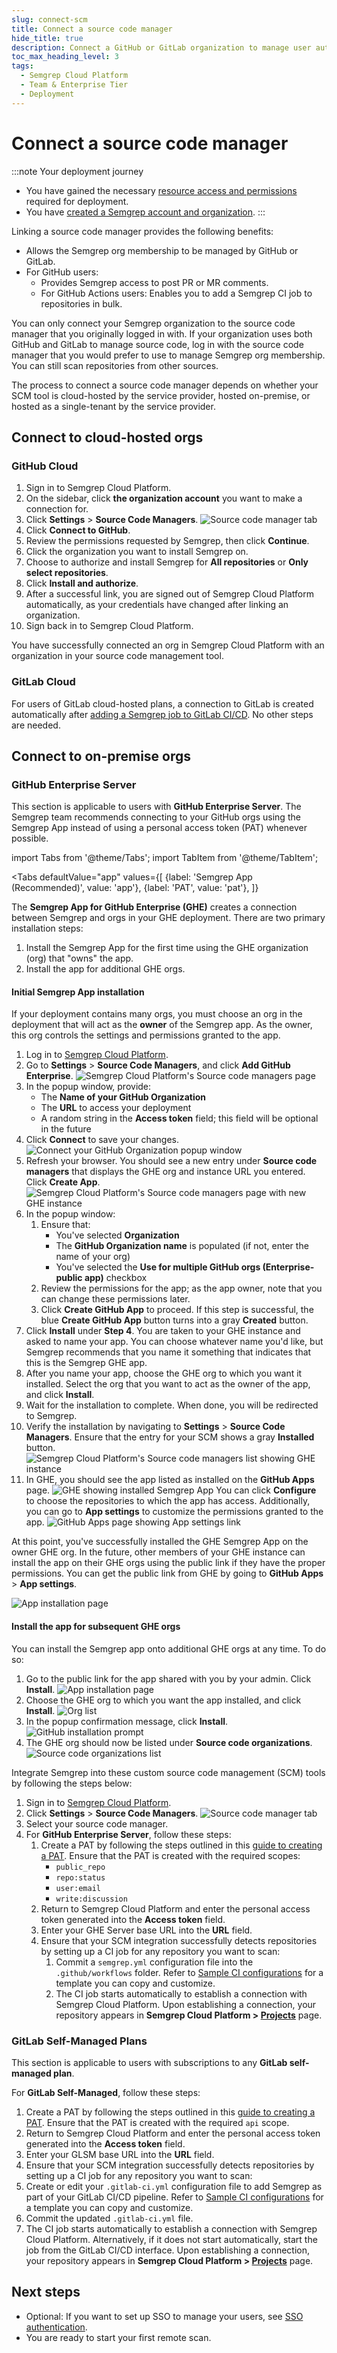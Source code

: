 ```yaml
---
slug: connect-scm 
title: Connect a source code manager
hide_title: true
description: Connect a GitHub or GitLab organization to manage user authentication.
toc_max_heading_level: 3
tags:
  - Semgrep Cloud Platform
  - Team & Enterprise Tier
  - Deployment
---
```


# Connect a source code manager

:::note Your deployment journey
- You have gained the necessary [resource access and permissions](/deployment/checklist) required for deployment.
- You have [created a Semgrep account and organization](/deployment/create-account-and-orgs). 
:::

Linking a source code manager provides the following benefits:

- Allows the Semgrep org membership to be managed by GitHub or GitLab.
- For GitHub users:
    - Provides Semgrep access to post PR or MR comments.
    - For GitHub Actions users: Enables you to add a Semgrep CI job to repositories in bulk.

You can only connect your Semgrep organization to the source code manager that you originally logged in with. If your organization uses both GitHub and GitLab to manage source code, log in with the source code manager that you would prefer to use to manage Semgrep org membership. You can still scan repositories from other sources.

The process to connect a source code manager depends on whether your SCM tool is cloud-hosted by the service provider, hosted on-premise, or hosted as a single-tenant by the service provider.

## Connect to cloud-hosted orgs

### GitHub Cloud

1. Sign in to Semgrep Cloud Platform.
1. On the sidebar, click **the organization account** you want to make a connection for.
1. Click **Settings** > **Source Code Managers**.
![Source code manager tab](/img/source-code-manager.png#md-width)
1. Click **Connect to GitHub**.
1. Review the permissions requested by Semgrep, then click **Continue**.
1. Click the organization you want to install Semgrep on.
1. Choose to authorize and install Semgrep for **<i class="fa-regular fa-circle-dot"></i> All repositories** or **<i class="fa-regular fa-circle-dot"></i> Only select repositories**.
1. Click **Install and authorize**.
1. After a successful link, you are signed out of Semgrep Cloud Platform automatically, as your credentials have changed after linking an organization.
1. Sign back in to Semgrep Cloud Platform.

<!-- Steps reverted to old flow and checked on Feb 21 2024
NOTE. As of Feb 21, the SCM steps don't always match what is in the docs. I got both old and new flows as of Feb
21, 2024, depending on the age of my org. Fortunately the "old" flow successfully went through Install and Authorize.
-->


<!-- removed temporarily because we're using the "old flow"
:::tip
- Getting Assistant recommendations grants Semgrep **code access**.
- **Leave PR comments** refers to Semgrep's capability to post findings to developers in PRs.
:::

-->

You have successfully connected an org in Semgrep Cloud Platform with an organization in your source code management tool.

### GitLab Cloud

For users of GitLab cloud-hosted plans, a connection to GitLab is created automatically after [adding a Semgrep job to GitLab CI/CD](/deployment/add-semgrep-to-ci). No other steps are needed.

## Connect to on-premise orgs

### GitHub Enterprise Server

This section is applicable to users with **GitHub Enterprise Server**. The Semgrep team
recommends connecting to your GitHub orgs using the Semgrep App instead of using
a personal access token (PAT) whenever possible.

import Tabs from '@theme/Tabs';
import TabItem from '@theme/TabItem';

<Tabs
    defaultValue="app"
    values={[
    {label: 'Semgrep App (Recommended)', value: 'app'},
    {label: 'PAT', value: 'pat'},
    ]}
>

<TabItem value='app'>

The **Semgrep App for GitHub Enterprise (GHE)** creates a connection between Semgrep
and orgs in your GHE deployment. There are two primary installation
steps:

1. Install the Semgrep App for the first time using the GHE organization (org)
   that "owns" the app.
2. Install the app for additional GHE orgs.

#### Initial Semgrep App installation

If your deployment contains many orgs, you must choose an org in the deployment that will act as the **owner** of the Semgrep app. As the owner, this org controls the settings and permissions granted to the app.

1. Log in to [Semgrep Cloud Platform](https://semgrep.dev/login/).
2. Go to **Settings** > **Source Code Managers**, and click **Add GitHub
   Enterprise**.
   ![Semgrep Cloud Platform's Source code managers page](/img/ghe-1.png#md-width)
3. In the popup window, provide:
   - The **Name of your GitHub Organization**
   - The **URL** to access your deployment
   - A random string in the **Access token** field; this field will be optional in the future
4. Click **Connect** to save your changes.
   ![Connect your GitHub Organization popup window](/img/ghe-2.png#md-width)
5. Refresh your browser. You should see a new entry under **Source code
   managers** that displays the GHE org and instance URL you entered. Click
   **Create App**.
   ![Semgrep Cloud Platform's Source code managers page with new GHE instance](/img/ghe-3.png#md-width)
6. In the popup window:
   1. Ensure that:
      - You've selected **Organization**
      - The **GitHub Organization name** is populated (if not, enter the name of
        your org)
      - You've selected the **Use for multiple GitHub orgs (Enterprise-public
        app)** checkbox
   2. Review the permissions for the app; as the app owner, note that you can
   change these permissions later.
   3. Click **Create GitHub App** to proceed.
      If this step is successful, the blue **Create GitHub App** button turns into a gray **Created** button.
7. Click **Install** under **Step 4**. You are taken to your GHE instance and
   asked to name your app. You can choose whatever name you'd like, but Semgrep
   recommends that you name it something that indicates that this is the Semgrep
   GHE app.
8. After you name your app, choose the GHE org to which you want it installed.
   Select the org that you want to act as the owner of the app, and click
   **Install**.
9. Wait for the installation to complete. When done, you will be redirected to
   Semgrep.
10. Verify the installation by navigating to **Settings** > **Source Code
   Managers**. Ensure that the entry for your SCM shows a gray **Installed**
   button.
   ![Semgrep Cloud Platform's Source code managers list showing GHE instance](/img/ghe-8.png#md-width)
11. In GHE, you should see the app listed as installed on the **GitHub Apps**
   page.
   ![GHE showing installed Semgrep App](/img/ghe-9.png#md-width)
   You can click **Configure** to choose the repositories to which the app
   has access. Additionally, you can go to **App settings** to customize the
   permissions granted to the app.
   ![GitHub Apps page showing App settings link](/img/ghe-10.png#md-width)

At this point, you've successfully installed the GHE Semgrep App on the owner GHE org. In the future, other members of your GHE instance can install the app on their GHE orgs using the public link if they have the proper permissions. You can get the public link from GHE by going to **GitHub Apps** > **App settings**.

![App installation page](/img/ghe-11.png#md-width)

#### Install the app for subsequent GHE orgs

You can install the Semgrep app onto additional GHE orgs at any time. To do so:

1. Go to the public link for the app shared with you by your admin. Click **Install**.
   ![App installation page](/img/ghe-12.png#md-width)
2. Choose the GHE org to which you want the app installed, and click **Install**.
   ![Org list](/img/ghe-13.png#md-width)
3. In the popup confirmation message, click **Install**.
   ![GitHub installation prompt](/img/ghe-14.png#md-width)
4. The GHE org should now be listed under **Source code organizations**.
    ![Source code organizations list](/img/ghe-15.png#md-width)

</TabItem>

<TabItem value='pat'>

Integrate Semgrep into these custom source code management (SCM) tools by following the steps below:

1. Sign in to [Semgrep Cloud Platform](https://semgrep.dev/login).
2. Click **Settings** > **Source Code Managers**.
![Source code manager tab](/img/source-code-manager.png#md-width)
1. Select your source code manager.
2. For **GitHub Enterprise Server**, follow these steps:
    1. Create a PAT by following the steps outlined in this [guide to creating a PAT](https://docs.github.com/en/enterprise-server@3.1/authentication/keeping-your-account-and-data-secure/creating-a-personal-access-token). Ensure that the PAT is created with the required scopes:
       - `public_repo`
       - `repo:status`
       - `user:email`
       - `write:discussion`
    2. Return to Semgrep Cloud Platform and enter the personal access token generated into the **Access token** field.
    3. Enter your GHE Server base URL into the **URL** field.
    4. Ensure that your SCM integration successfully detects repositories by setting up a CI job for any repository you want to scan:
        1. Commit a `semgrep.yml` configuration file into the `.github/workflows` folder. Refer to [Sample CI configurations](/docs/semgrep-ci/sample-ci-configs#github-actions) for a template you can copy and customize. 
        2. The CI job starts automatically to establish a connection with Semgrep Cloud Platform. Upon establishing a connection, your repository appears in **Semgrep Cloud Platform > [Projects](https://semgrep.dev/orgs/-/projects)** page.

</TabItem>

</Tabs>

### GitLab Self-Managed Plans

This section is applicable to users with subscriptions to any **GitLab self-managed plan**.

For **GitLab Self-Managed**, follow these steps:

1. Create a PAT by following the steps outlined in this [guide to creating a PAT](https://docs.gitlab.com/ee/user/profile/personal_access_tokens.html). Ensure that the PAT is created with the required `api` scope.
2. Return to Semgrep Cloud Platform and enter the personal access token generated into the **Access token** field.
3. Enter your GLSM base URL into the **URL** field.
4. Ensure that your SCM integration successfully detects repositories by setting up a CI job for any repository you want to scan:
  1. Create or edit your `.gitlab-ci.yml` configuration file to add Semgrep as part of your GitLab CI/CD pipeline. Refer to [Sample CI configurations](/docs/semgrep-ci/sample-ci-configs#gitlab-cicd) for a template you can copy and customize.
  2. Commit the updated `.gitlab-ci.yml` file.
  3. The CI job starts automatically to establish a connection with Semgrep Cloud Platform. Alternatively, if it does not start automatically, start the job from the GitLab CI/CD interface. Upon establishing a connection, your repository appears in **Semgrep Cloud Platform > [Projects](https://semgrep.dev/orgs/-/projects)** page.


## Next steps

- Optional: If you want to set up SSO to manage your users, see [<i class="fa-regular fa-file-lines"></i> SSO authentication](/deployment/sso).
- You are ready to start your first remote scan.

<!--

New workflow steps

1. For GitHub users, click **Connect to GitHub**. You are taken to the connection page. Enter the following information:
    1. Click the **Install on** drop-down box and select the account type you are connecting to, either a GitHub **personal account** or **organization account**.
    1. Under **Organization name**, enter the name of the GitHub account to link to. The name must be an exact match.
    1. Choose to **<i class="fa-regular fa-circle-dot"></i> Leave PR comments and get Assistant recommendations** or **<i class="fa-regular fa-circle-dot"></i> Leave PR comments**.
    1. Optional: Click Review permissions to view the permissions granted to Semgrep.
    1. Click **Create GitHub App**.
    1. Click **Install**. 

-->    
